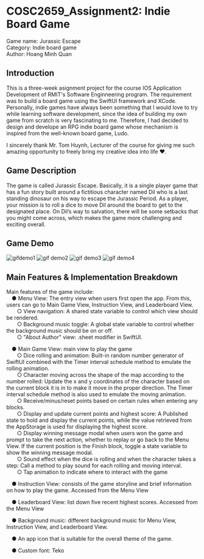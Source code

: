 # COSC2659_Assignment2: Indie Board Game

Game name: Jurassic Escape\
Category: Indie board game\
Author: Hoang Minh Quan



## Introduction
This is a three-week asignment project for the course IOS Application Development of RMIT's Software Enginneering program. The requirement was to build a board game using the SwiftUI framework and XCode. Personally, indie games have always been something that I would love to try while learning software development, since the idea of building my own game from scratch is very fascinating to me. Therefore, I had decided to design and develope an RPG indie board game whose mechanism is inspired from the well-known board game, Ludo. 

I sincerely thank Mr. Tom Huynh, Lecturer of the course for giving me such amazing opportunity to freely bring my creative idea into life ❤.

## Game Description
The game is called Jurassic Escape. Basically, it is a single player game that has a fun story built around a fictitious character named Dil who is a last
standing dinosaur on his way to escape the Jurassic Period. As a player, your mission is to roll a dice to move Dil around the board to get to the designated place. On Dil’s way to salvation, there will be some setbacks that you might come across, which makes the game more challenging and exciting overall.

## Game Demo
![gifdemo1](https://user-images.githubusercontent.com/64230078/222061517-71e0d9fc-0969-4ed6-9116-0ce1e7121060.gif)
![gif demo2](https://user-images.githubusercontent.com/64230078/222061799-fbd02a8b-4a40-4e61-bc77-f499de67196a.gif)
![gif demo3](https://user-images.githubusercontent.com/64230078/222062266-eb013323-cb42-4722-ba91-e0e9ef0abd56.gif)
![gif demo4](https://user-images.githubusercontent.com/64230078/222062280-14f55d59-4968-4c71-856f-462fcd385409.gif)

## Main Features & Implementation Breakdown
Main features of the game include:\
&emsp;● Menu View: The entry view when users first open the app. From this, users can go to Main Game View, Instruction View, and Leaderboard View.\
&emsp;&emsp;○ View navigation: A shared state variable to control which view should be rendered.\
&emsp;&emsp;○ Background music toggle: A global state variable to control whether the background music should be on or off.\
&emsp;&emsp;○ "About Author" view: .sheet modifier in SwiftUI.
   
&emsp;● Main Game View: main view to play the game\
&emsp;&emsp;○ Dice rolling and animation: Built-in random number generator of SwiftUI combined with the Timer interval schedule method to emulate the rolling animation.\
&emsp;&emsp;○ Character moving across the shape of the map according to the number rolled: Update the x and y coordinates of the character based on the current block it is in to make it move in the proper direction. The Timer interval schedule method is also used to emulate the moving animation.\
&emsp;&emsp;○ Receive/minus/reset points based on certain rules when entering any blocks.\
&emsp;&emsp;○ Display and update current points and highest score: A Published state to hold and display the current points, while the value retrieved from the AppStorage is used for displaying the highest score.\
&emsp;&emsp;○ Display winning message modal when users won the game and prompt to take the next action, whether to replay or go back to the Menu View. If the current position is the Finish block, toggle a state variable to show the winning message modal.\
&emsp;&emsp;○ Sound effect when the dice is rolling and when the character takes a step: Call a method to play sound for each rolling and moving interval.\
&emsp;&emsp;○ Tap animation to indicate where to interact with the game

&emsp;● Instruction View: consists of the game storyline and brief information on how to play the game. Accessed from the Menu View

&emsp;● Leaderboard View: list down five recent highest scores. Accessed from the Menu View

&emsp;● Background music: different background music for Menu View, Instruction View, and Leaderboard View.

&emsp;● An app icon that is suitable for the overall theme of the game.

&emsp;● Custom font: Teko


